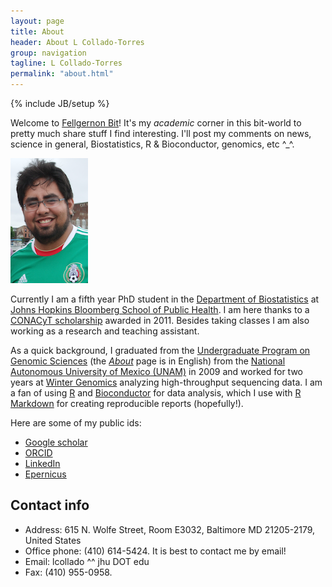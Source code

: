 ```yaml
---
layout: page
title: About
header: About L Collado-Torres
group: navigation
tagline: L Collado-Torres
permalink: "about.html"
---
```

{% include JB/setup %}

Welcome to [Fellgernon Bit](http://bit.ly/FellBit)! It's my _academic_ corner in this bit-world to pretty much share stuff I find interesting. I'll post my comments on news, science in general, Biostatistics, R & Bioconductor, genomics, etc ^_^.

<img class="image alignleft" src="images/me.png" width="124" height="200" alt="" />

Currently I am a fifth year PhD student in the [Department of Biostatistics](http://www.jhsph.edu/departments/biostatistics/) at [Johns Hopkins Bloomberg School of Public Health](http://www.jhsph.edu/). I am here thanks to a [CONACyT scholarship](http://www.conacyt.gob.mx/) awarded in 2011. Besides taking classes I am also working as a research and teaching assistant.

As a quick background, I graduated from the [Undergraduate Program on Genomic Sciences](http://www.lcg.unam.mx/) (the [_About_](http://www.lcg.unam.mx/about) page is in English) from the [National Autonomous University of Mexico (UNAM)](http://unam.mx/) in 2009 and worked for two years at [Winter Genomics](http://wintergenomics.com/aboutus/) analyzing high-throughput sequencing data. I am a fan of using [R](http://cran.r-project.org/) and [Bioconductor](http://www.bioconductor.org/) for data analysis, which I use with [R Markdown](http://rmarkdown.rstudio.com/) for creating reproducible reports (hopefully!).

Here are some of my public ids:

* [Google scholar](https://scholar.google.com/citations?user=h57-MykAAAAJ) 
* [ORCID](http://orcid.org/0000-0003-2140-308X)
* [LinkedIn](https://www.linkedin.com/in/lcollado)
* [Epernicus](http://www.epernicus.com/lc40)

## Contact info

* Address: 615 N. Wolfe Street, Room E3032, Baltimore MD 21205-2179, United States
* Office phone: (410) 614-5424. It is best to contact me by email!
* Email: lcollado ^^ jhu DOT edu
* Fax: (410) 955-0958.


